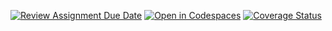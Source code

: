 [![Review Assignment Due Date](https://classroom.github.com/assets/deadline-readme-button-22041afd0340ce965d47ae6ef1cefeee28c7c493a6346c4f15d667ab976d596c.svg)](https://classroom.github.com/a/hGiCucuU)
[![Open in Codespaces](https://classroom.github.com/assets/launch-codespace-2972f46106e565e64193e422d61a12cf1da4916b45550586e14ef0a7c637dd04.svg)](https://classroom.github.com/open-in-codespaces?assignment_repo_id=18559434)
[![Coverage Status](https://coveralls.io/repos/github/ULL-ESIT-INF-DSI-2425/prct06-generics-solid-AMM011/badge.svg?branch=main)](https://coveralls.io/github/ULL-ESIT-INF-DSI-2425/prct06-generics-solid-AMM011?branch=main)

